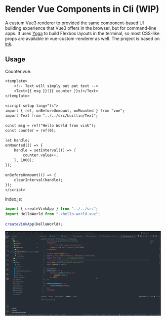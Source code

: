 # Render Vue Components in Cli (WIP)

A custum Vue3 renderer to provided the same component-based UI building
experience that Vue3 offers in the browser, but for command-line apps. It uses
[Yoga](https://github.com/facebook/yoga) to build Flexbox layouts in the
terminal, so most CSS-like props are available in vue-custom-renderer as well.
The project is based on [ink](https://github.com/vadimdemedes/ink).

## Usage

Counter.vue:

```vue
<template>
    <!-- Text will simply out put text -->
    <Text>{{ msg }}({{ counter }}s)</Text>
</template>

<script setup lang="ts">
import { ref, onBeforeUnmount, onMounted } from "vue";
import Text from "../../src/builtin/Text";

const msg = ref("Hello World from vink");
const counter = ref(0);

let handle;
onMounted(() => {
    handle = setInterval(() => {
        counter.value++;
    }, 1000);
});

onBeforeUnmount(() => {
    clearInterval(handle);
});
</script>

```

index.js:

```js
import { createVinkApp } from "../../src";
import HelloWorld from "./hello-world.vue";

createVinkApp(HelloWorld);
```

<img src="assets/Recording%202022-11-16%20at%2008.53.16.gif" width="600">
